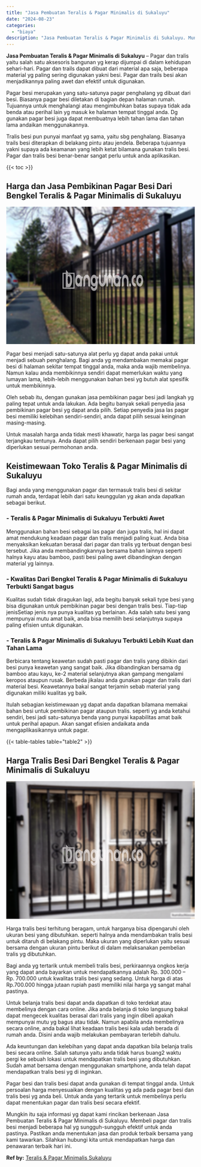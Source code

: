 ```yaml
---
title: "Jasa Pembuatan Teralis & Pagar Minimalis di Sukaluyu"
date: "2024-08-23"
categories: 
  - "biaya"
description: "Jasa Pembuatan Teralis & Pagar Minimalis di Sukaluyu. Mungkin itu saja informasi yg dapat kami rincikan berkenaan Jasa Pembuatan Teralis & Pagar Minimalis di..."
---
```


**Jasa Pembuatan Teralis & Pagar Minimalis di Sukaluyu** – Pagar dan tralis yaitu salah satu aksesoris bangunan yg kerap dijumpai di dalam kehidupan sehari-hari. Pagar dan trails dapat dibuat dari material apa saja, beberapa material yg paling sering digunakan yakni besi. Pagar dan trails besi akan menjadikannya paling awet dan efektif untuk digunakan.

Pagar besi merupakan yang satu-satunya pagar penghalang yg dibuat dari besi. Biasanya pagar besi diletakan di bagian depan halaman rumah. Tujuannya untuk menghalangi atau mengimbuhkan batas supaya tidak ada benda atau perihal lain yg masuk ke halaman tempat tinggal anda. Dg gunakan pagar besi juga dapat membuatnya lebih tahan lama dan tahan lama andaikan menggunakannya.

Tralis besi pun punyai manfaat yg sama, yaitu sbg penghalang. Biasanya trails besi diterapkan di belakang pintu atau jendela. Beberapa tujuannya yakni supaya ada keamanan yang lebih ketat bilamana gunakan tralis besi. Pagar dan tralis besi benar-benar sangat perlu untuk anda aplikasikan.

{{< toc >}}

## Harga dan Jasa Pembikinan Pagar Besi Dari Bengkel Teralis & Pagar Minimalis di Sukaluyu

![Jasa Pembuatan Teralis & Pagar Minimalis di Sukaluyu](/images/pagar-minimalis-murah-50.png)

Pagar besi menjadi satu-satunya alat perlu yg dapat anda pakai untuk menjadi sebuah penghalang. Bagi anda yg mendambakan memakai pagar besi di halaman sekitar tempat tinggal anda, maka anda wajib membelinya. Namun kalau anda membikinnya sendiri dapat memerlukan waktu yang lumayan lama, lebih-lebih menggunakan bahan besi yg butuh alat spesifik untuk membikinnya.

Oleh sebab itu, dengan gunakan jasa pembikinan pagar besi jadi langkah yg paling tepat untuk anda lakukan. Ada begitu banyak sekali penyedia jasa pembikinan pagar besi yg dapat anda pilih. Setiap penyedia jasa las pagar besi memiliki kelebihan sendiri-sendiri, anda dapat pilih sesuai keinginan masing-masing.

Untuk masalah harga anda tidak mesti khawatir, harga las pagar besi sangat terjangkau tentunya. Anda dapat pilih sendiri berkenaan pagar besi yang diperlukan sesuai permohonan anda.

## Keistimewaan Toko Teralis & Pagar Minimalis di Sukaluyu

Bagi anda yang menggunakan pagar dan termasuk tralis besi di sekitar rumah anda, terdapat lebih dari satu keunggulan yg akan anda dapatkan sebagai berikut.

### \- Teralis & Pagar Minimalis di Sukaluyu Terbukti Awet

Menggunakan bahan besi sebagai las pagar dan juga tralis, hal ini dapat amat mendukung keadaan pagar dan tralis menjadi paling kuat. Anda bisa menyaksikan kekuatan berasal dari pagar dan tralis yg terbuat dengan besi tersebut. Jika anda membandingkannya bersama bahan lainnya seperti halnya kayu atau bamboo, pasti besi paling awet dibandingkan dengan material yg lainnya.

### \- Kwalitas Dari Bengkel Teralis & Pagar Minimalis di Sukaluyu Terbukti Sangat bagus

Kualitas sudah tidak diragukan lagi, ada begitu banyak sekali type besi yang bisa digunakan untuk pembikinan pagar besi dengan tralis besi. Tiap-tiap jenisSetiap jenis nya punya kualitas yg berlainan. Ada salah satu besi yang mempunyai mutu amat baik, anda bisa memilih besi selanjutnya supaya paling efisien untuk digunakan.

### \- Teralis & Pagar Minimalis di Sukaluyu Terbukti Lebih Kuat dan Tahan Lama

Berbicara tentang keawetan sudah pasti pagar dan tralis yang dibikin dari besi punya keawetan yang sangat baik. Jika dibandingkan bersama dg bamboo atau kayu, ke-2 material selanjutnya akan gampang mengalami keropos ataupun rusak. Berbeda jikalau anda gunakan pagar dan tralis dari material besi. Keawetannya bakal sangat terjamin sebab material yang digunakan miliki kualitas yg baik.

Itulah sebagian keistimewaan yg dapat anda dapatkan bilamana memakai bahan besi untuk pembikinan pagar ataupun tralis. seperti yg anda ketahui sendiri, besi jadi satu-satunya benda yang punyai kapabilitas amat baik untuk perihal apapun. Akan sangat efisien andaikata anda mengaplikasikannya untuk pagar.

{{< table-tables table="table2" >}}

## Harga Tralis Besi Dari Bengkel Teralis & Pagar Minimalis di Sukaluyu

![Jasa Pembuatan Teralis & Pagar Minimalis di Sukaluyu](/images/teralis-minimalis-murah-14.png)

Harga tralis besi terhitung beragam, untuk harganya bisa dipengaruhi oleh ukuran besi yang dibutuhkan. seperti halnya anda mendambakan tralis besi untuk ditaruh di belakang pintu. Maka ukuran yang diperlukan yaitu sesuai bersama dengan ukuran pintu berikut di dalam melaksanakan pembelian tralis yg dibutuhkan.

Bagi anda yg tertarik untuk membeli tralis besi, perkiraannya ongkos kerja yang dapat anda bayarkan untuk mendapatkannya adalah Rp. 300.000 – Rp. 700.000 untuk kwalitas tralis besi yang sedang. Untuk harga di atas Rp.700.000 hingga jutaan rupiah pasti memiliki nilai harga yg sangat mahal pastinya.

Untuk belanja tralis besi dapat anda dapatkan di toko terdekat atau membelinya dengan cara online. Jika anda belanja di toko langsung bakal dapat mengecek kualitas berasal dari tralis yang ingin dibeli apakah mempunyai mutu yg bagus atau tidak. Namun apabila anda membelinya secara online, anda bakal lihat keadaan tralis besi kala udah berada di rumah anda. Disini anda wajib melakukan pembayaran terlebih dahulu.

Ada keuntungan dan kelebihan yang dapat anda dapatkan bila belanja tralis besi secara online. Salah satunya yaitu anda tidak harus buang2 waktu pergi ke sebuah lokasi untuk mendapatkan tralis besi yang dibutuhkan. Sudah amat bersama dengan menggunakan smartphone, anda telah dapat mendapatkan tralis besi yg di inginkan.

Pagar besi dan tralis besi dapat anda gunakan di tempat tinggal anda. Untuk persoalan harga menyesuaikan dengan kualitas yg ada pada pagar besi dan tralis besi yg anda beli. Untuk anda yang tertarik untuk membelinya perlu dapat menentukan pagar dan tralis besi secara efektif.

Mungkin itu saja informasi yg dapat kami rincikan berkenaan Jasa Pembuatan Teralis & Pagar Minimalis di Sukaluyu. Membeli pagar dan tralis besi menjadi beberapa hal yg sungguh-sungguh efektif untuk anda pastinya. Pastikan anda menentukan jasa dan produk terbaik bersama yang kami tawarkan. Silahkan hubungi kita untuk mendapatkan harga dan penawaran terbaik hari ini.

**Ref by:** [Teralis & Pagar Minimalis Sukaluyu](https://id.wikipedia.org/wiki/Teralis)
